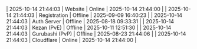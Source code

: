| 2025-10-14 21:44:03 | Website | Online | 2025-10-14 21:44:00 |
| 2025-10-14 21:44:03 | Registration | Offline | 2025-09-09 16:40:23 |
| 2025-10-14 21:44:03 | Auth Server | Offline | 2025-08-18 09:33:31 |
| 2025-10-14 21:44:03 | Kezan (PvE) | Offline | 2025-10-11 12:51:30 |
| 2025-10-14 21:44:03 | Gurubashi (PvP) | Offline | 2025-08-23 21:44:06 |
| 2025-10-14 21:44:03 | Cloudflare | Online | 2025-10-14 21:44:00 |
